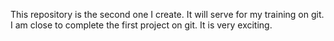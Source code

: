 This repository is the second one I create. It will serve for my training on git.
I am close to complete the first project on git. It is very exciting.

